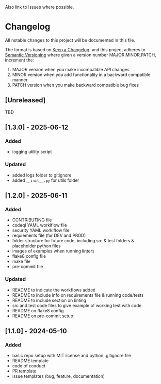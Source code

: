 Also link to Issues where possible.

# Changelog

All notable changes to this project will be documented in this file.

The format is based on [Keep a Changelog](https://keepachangelog.com/en/1.1.0/),
and this project adheres to [Semantic Versioning](https://semver.org/spec/v2.0.0.html) where given a version number MAJOR.MINOR.PATCH, increment the:

1. MAJOR version when you make incompatible API changes
2. MINOR version when you add functionality in a backward compatible manner
3. PATCH version when you make backward compatible bug fixes

## [Unreleased]

TBD


## [1.3.0] - 2025-06-12

### Added

- logging utility script

### Updated

- added logs folder to gitignore
- added `__init__.py` for utils folder


## [1.2.0] - 2025-06-11

### Added

- CONTRIBUTING file
- codeql YAML worklflow file
- security YAML worklflow file
- requiements file (for DEV and PROD)
- folder structure for future code, including src & test folders & placeholder python files
- images of examples when running linters
- flake8 config file
- make file
- pre-commit file

### Updated

- README to indicate the workflows added
- README to include info on requirements file & running code/tests
- README to include section on linting
- src and test code files to give example of working test with code
- README on flake8 config
- README on pre-commit setup


## [1.1.0] - 2024-05-10

### Added

- basic repo setup with MIT license and python .gitignore file
- README template
- code of conduct
- PR template
- issue templates (bug, feature, documentation)
